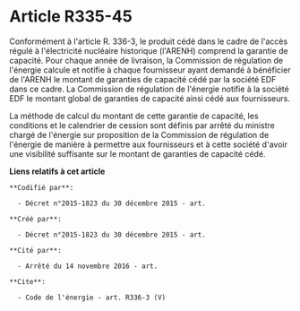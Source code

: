 # Article R335-45

Conformément à l'article R. 336-3, le produit cédé dans le cadre de l'accès régulé à l'électricité nucléaire historique
(l'ARENH) comprend la garantie de capacité. Pour chaque année de livraison, la Commission de régulation de l'énergie calcule
et notifie à chaque fournisseur ayant demandé à bénéficier de l'ARENH le montant de garanties de capacité cédé par la société
EDF dans ce cadre. La Commission de régulation de l'énergie notifie à la société EDF le montant global de garanties de
capacité ainsi cédé aux fournisseurs. 

La méthode de calcul du montant de cette garantie de capacité, les conditions et le calendrier de cession sont définis par
arrêté du ministre chargé de l'énergie sur proposition de la Commission de régulation de l'énergie de manière à permettre aux
fournisseurs et à cette société d'avoir une visibilité suffisante sur le montant de garanties de capacité cédé.

**Liens relatifs à cet article**

	**Codifié par**:

	  - Décret n°2015-1823 du 30 décembre 2015 - art.

	**Créé par**:

	  - Décret n°2015-1823 du 30 décembre 2015 - art.

	**Cité par**:

	  - Arrêté du 14 novembre 2016 - art.

	**Cite**:

	  - Code de l'énergie - art. R336-3 (V)
